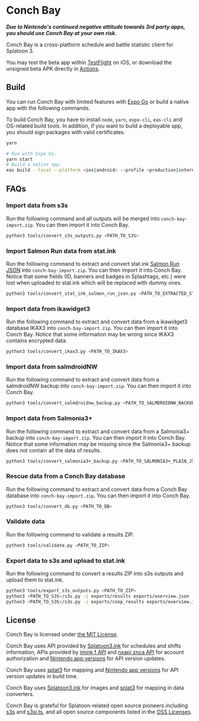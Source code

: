 # Conch Bay

**_Due to Nintendo's continued negative attitude towards 3rd party apps, you should use Conch Bay at your own risk._**

Conch Bay is a cross-platform schedule and battle statistic client for Splatoon 3.

You may test the beta app within [TestFlight](https://testflight.apple.com/join/JzrEy6eY) on iOS, or download the unsigned beta APK directly in [Actions](https://github.com/zhxie/conch-bay/actions/workflows/build.yaml).

## Build

You can run Conch Bay with limited features with [Expo Go](https://expo.dev/client) or build a native app with the following commands.

To build Conch Bay, you have to install `node`, `yarn`, `expo-cli`, `eas-cli` and OS-related build tools. In addition, if you want to build a deployable app, you should sign packages with valid certificates.

```sh
yarn

# Run with Expo Go.
yarn start
# Build a native app.
eas build --local --platform <ios|android> --profile <production|internal|development|preview>
```

## FAQs

### Import data from s3s

Run the following command and all outputs will be merged into `conch-bay-import.zip`. You can then import it into Conch Bay.

```sh
python3 tools/convert_s3s_outputs.py <PATH_TO_S3S>
```

### Import Salmon Run data from stat.ink

Run the following command to extract and convert stat.ink [Salmon Run JSON](https://stat.ink/user/download3?type=salmon-json) into `conch-bay-import.zip`. You can then import it into Conch Bay. Notice that some fields (ID, banners and badges in Splashtags, etc.) were lost when uploaded to stat.ink which will be replaced with dummy ones.

```sh
python3 tools/convert_stat_ink_salmon_run_json.py <PATH_TO_EXTRACTED_STAT_INK_SALMON_RUN_JSON>
```

### Import data from ikawidget3

Run the following command to extract and convert data from a ikawidget3 database IKAX3 into `conch-bay-import.zip`. You can then import it into Conch Bay. Notice that some information may be wrong since IKAX3 contains encrypted data.

```sh
python3 tools/convert_ikax3.py <PATH_TO_IKAX3>
```

### Import data from salmdroidNW

Run the following command to extract and convert data from a salmdroidNW backup into `conch-bay-import.zip`. You can then import it into Conch Bay.

```sh
python3 tools/convert_salmdroidnw_backup.py <PATH_TO_SALMDROIDNW_BACKUP>
```

### Import data from Salmonia3+

Run the following command to extract and convert data from a Salmonia3+ backup into `conch-bay-import.zip`. You can then import it into Conch Bay. Notice that some information may be missing since the Salmonia3+ backup does not contain all the data of results.

```sh
python3 tools/convert_salmonia3+_backup.py <PATH_TO_SALMONIA3+_PLAIN_JSON_BACKUP>
```

### Rescue data from a Conch Bay database

Run the following command to extract and convert data from a Conch Bay database into `conch-bay-import.zip`. You can then import it into Conch Bay.

```sh
python3 tools/convert_db.py <PATH_TO_DB>
```

### Validate data

Run the following command to validate a results ZIP.

```sh
python3 tools/validate.py <PATH_TO_ZIP>
```

### Export data to s3s and upload to stat.ink

Run the following command to convert a results ZIP into s3s outputs and upload them to stat.ink.

```sh
python3 tools/export_s3s_outputs.py <PATH_TO_ZIP>
python3 <PATH_TO_S3S>/s3s.py -i exports/results exports/overview.json
python3 <PATH_TO_S3S>/s3s.py -i exports/coop_results exports/overview.json
```

## License

Conch Bay is licensed under [the MIT License](/LICENSE).

Conch Bay uses API provided by [Splatoon3.ink](https://splatoon3.ink/) for schedules and shifts information, APIs provided by [imink f API](https://github.com/imink-app/f-API) and [nxapi znca API](https://github.com/samuelthomas2774/nxapi-znca-api/) for account authorization and [Nintendo app versions](https://github.com/nintendoapis/nintendo-app-versions) for API version updates.

Conch Bay uses [splat3](https://github.com/Leanny/splat3) for mapping and [Nintendo app versions](https://github.com/nintendoapis/nintendo-app-versions) for API version updates in build time.

Conch Bay uses [Splatoon3.ink](https://splatoon3.ink/) for images and [splat3](https://github.com/Leanny/splat3) for mapping in data converters.

Conch Bay is grateful for Splatoon-related open source pioneers including [s3s](https://github.com/frozenpandaman/s3s) and [s3si.ts](https://github.com/spacemeowx2/s3si.ts), and all open source components listed in the [OSS Licenses](https://github.com/zhxie/conch-bay/wiki/OSS-Licenses).

